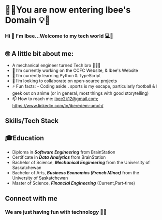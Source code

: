 #  🌟💡You are now entering Ibee's Domain 💡🌟
 
 ### Hi 👋 I'm Ibee...Welcome to my tech world 💻🚀

## 🤓 A little bit about me:
-  A mechanical engineer turned Tech bro 🧑🏽‍💻
- 🔭 I’m currently working on the CCFC Website, & Ibee's Website
- 🌱 I’m currently learning Python & TypeScript
- 👯 I’m looking to collaborate on open-source projects
- ⚡ Fun facts: - Coding aside.. sports is my escape, particularly football & I geek out on anime (or in general, most things with good storytelling)
-  📫 How to reach me: ibee2k12@gmail.com; https://www.linkedin.com/in/iberedem-umoh/

## Skills/Tech Stack

## 🎓Education
- Diploma in ***Software Engineering*** from BrainStation
- Certificate in ***Data Analytics*** from BrainStation
- Bachelor of Science, ***Mechanical Engineering*** from the University of Saskatchewan
- Bachelor of Arts, ***Business Economics (French Minor)*** from the University of Saskatchewan
- Master of Science, ***Financial Engineering*** (Current,Part-time)



## Connect with me

### We are just having fun with technology 🦾🤖





<!--
**i-bee01/i-bee01** is a ✨ _special_ ✨ repository because its `README.md` (this file) appears on your GitHub profile.

Here are some ideas to get you started:




- 🤔 I’m looking for help with ...
- 💬 Ask me about ...

- 😄 Pronouns: ...

-->
